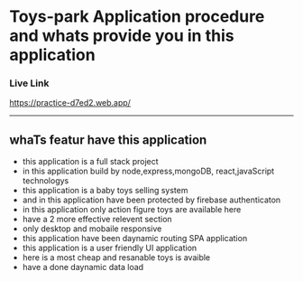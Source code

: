 # Toys-park Application procedure and whats provide you in this application

### Live Link 
  https://practice-d7ed2.web.app/
<hr>

## whaTs featur have this application 
* this application is a full stack project
* in this application build by node,express,mongoDB, react,javaScript technologys
* this application is a baby toys selling system
* and in this application have been protected by firebase authenticaton
* in this application only action figure toys are available here 
* have a  2 more effective relevent section 
* only desktop and mobaile responsive
* this application have been daynamic routing SPA application
* this application is a user friendly UI application
*  here is a most cheap and resanable toys is avaible
* have a done daynamic data load